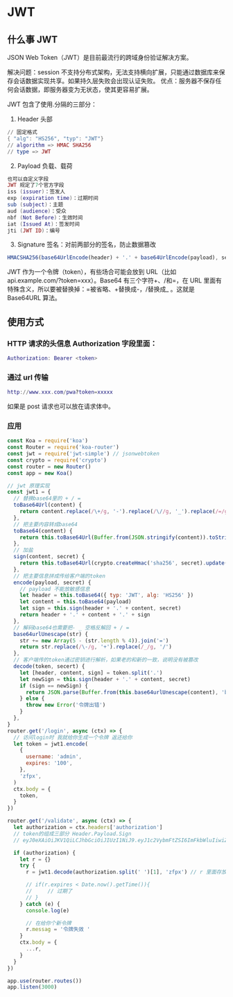 # JWT

## 什么事 JWT

JSON Web Token（JWT）是目前最流行的跨域身份验证解决方案。

解决问题：session 不支持分布式架构，无法支持横向扩展，只能通过数据库来保存会话数据实现共享。如果持久层失败会出现认证失败。
优点：服务器不保存任何会话数据，即服务器变为无状态，使其更容易扩展。

JWT 包含了使用.分隔的三部分：

1. Header 头部

```lua
// 固定格式
{ "alg": "HS256", "typ": "JWT"}
// algorithm => HMAC SHA256
// type => JWT
```

2. Payload 负载、载荷

```lua
也可以自定义字段
JWT 规定了7个官方字段
iss (issuer)：签发人
exp (expiration time)：过期时间
sub (subject)：主题
aud (audience)：受众
nbf (Not Before)：生效时间
iat (Issued At)：签发时间
jti (JWT ID)：编号
```

3. Signature 签名：对前两部分的签名，防止数据篡改

```js
HMACSHA256(base64UrlEncode(header) + '.' + base64UrlEncode(payload), secret)
```

JWT 作为一个令牌（token），有些场合可能会放到 URL（比如 api.example.com/?token=xxx）。Base64 有三个字符+、/和=，在 URL 里面有特殊含义，所以要被替换掉：=被省略、+替换成-，/替换成\_ 。这就是 Base64URL 算法。

## 使用方式

### HTTP 请求的头信息 Authorization 字段里面：

```lua
Authorization: Bearer <token>
```

### 通过 url 传输

```lua
http://www.xxx.com/pwa?token=xxxxx
```

如果是 post 请求也可以放在请求体中。

### 应用

```js
const Koa = require('koa')
const Router = require('koa-router')
const jwt = require('jwt-simple') // jsonwebtoken
const crypto = require('crypto')
const router = new Router()
const app = new Koa()

// jwt 原理实现
const jwt1 = {
  // 替换base64里的 + / =
  toBase64Url(content) {
    return content.replace(/\+/g, '-').replace(/\//g, '_').replace(/=/g, '')
  },
  // 把主要内容转成base64
  toBase64(content) {
    return this.toBase64Url(Buffer.from(JSON.stringify(content)).toString('base64'))
  },
  // 加盐
  sign(content, secret) {
    return this.toBase64Url(crypto.createHmac('sha256', secret).update(content).digest('base64'))
  },
  // 把主要信息拼成传给客户端的token
  encode(payload, secret) {
    // payload 不能放敏感信息
    let header = this.toBase64({ typ: 'JWT', alg: 'HS256' })
    let content = this.toBase64(payload)
    let sign = this.sign(header + '.' + content, secret)
    return header + '.' + content + '.' + sign
  },
  // 解码base64也需要把- _ 空格反解回 + / =
  base64urlUnescape(str) {
    str += new Array(5 - (str.length % 4)).join('=')
    return str.replace(/\-/g, '+').replace(/_/g, '/')
  },
  // 客户端传的token通过密钥进行解析，如果老的和新的一致，说明没有被篡改
  decode(token, secert) {
    let [header, content, sign] = token.split('.')
    let newSign = this.sign(header + '.' + content, secret)
    if (sign == newSign) {
      return JSON.parse(Buffer.from(this.base64urlUnescape(content), 'base64').toString())
    } else {
      throw new Error('令牌出错')
    }
  },
}
router.get('/login', async (ctx) => {
  // 访问login时 我就给你生成一个令牌 返还给你
  let token = jwt1.encode(
    {
      username: 'admin',
      expires: '100',
    },
    'zfpx',
  )
  ctx.body = {
    token,
  }
})

router.get('/validate', async (ctx) => {
  let authorization = ctx.headers['authorization']
  // token的组成三部分 Header.Payload.Sign
  // eyJ0eXAiOiJKV1QiLCJhbGciOiJIUzI1NiJ9.eyJ1c2VybmFtZSI6ImFkbWluIiwiZXhwaXJlcyI6IjEwMCJ9.n_npoDGiZEXqQ7lp71_m_LIv0fjfbEqGZYV3Hu5LcxI

  if (authorization) {
    let r = {}
    try {
      r = jwt1.decode(authorization.split(' ')[1], 'zfpx') // r 里面存放着过期时间

      // if(r.expires < Date.now().getTime()){
      //     // 过期了
      // }
    } catch (e) {
      console.log(e)

      // 在给你个新令牌
      r.messag = '令牌失效 '
    }
    ctx.body = {
      ...r,
    }
  }
})

app.use(router.routes())
app.listen(3000)
```
